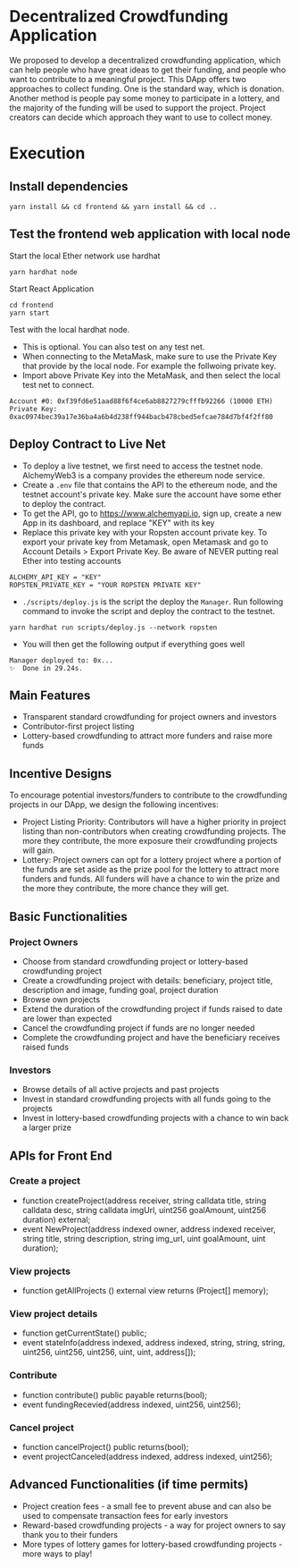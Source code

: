 

# Decentralized Crowdfunding Application

We proposed to develop a decentralized crowdfunding application, which can help people who have great ideas to get their funding, and people who want to contribute to a meaningful project. This DApp offers two approaches to collect funding. One is the standard way, which is donation. Another method is people pay some money to participate in a lottery, and the majority of the funding will be used to support the project. Project creators can decide which approach they want to use to collect money.

# Execution
## Install dependencies
```
yarn install && cd frontend && yarn install && cd ..
```
## Test the frontend web application with local node
Start the local Ether network use hardhat
```
yarn hardhat node
```
Start React Application
```
cd frontend
yarn start
```
Test with the local hardhat node. 
- This is optional. You can also test on any test net.
- When connecting to the MetaMask, make sure to use the Private Key that provide by the local node. For example the follwoing private key.
- Import above Private Key into the MetaMask, and then select the local test net to connect.
```
Account #0: 0xf39fd6e51aad88f6f4ce6ab8827279cfffb92266 (10000 ETH)
Private Key: 0xac0974bec39a17e36ba4a6b4d238ff944bacb478cbed5efcae784d7bf4f2ff80
```

## Deploy Contract to Live Net
- To deploy a live testnet, we first need to access the testnet node. AlchemyWeb3 is a company provides the ethereum node service.
- Create a `.env` file that contains the API to the ethereum node, and the testnet account's private key. Make sure the account have some ether to deploy the contract.
- To get the API, go to https://www.alchemyapi.io, sign up, create a new App in its dashboard, and replace "KEY" with its key
- Replace this private key with your Ropsten account private key. To export your private key from Metamask, open Metamask and go to Account Details > Export Private Key. Be aware of NEVER putting real Ether into testing accounts
```
ALCHEMY_API_KEY = "KEY"
ROPSTEN_PRIVATE_KEY = "YOUR ROPSTEN PRIVATE KEY"
```
- `./scripts/deploy.js` is the script the deploy the `Manager`. Run following command to invoke the script and deploy the contract to the testnet.
```
yarn hardhat run scripts/deploy.js --network ropsten
```
- You will then get the following output if everything goes well
```
Manager deployed to: 0x...
✨  Done in 29.24s.
```


## Main Features
- Transparent standard crowdfunding for project owners and investors
- Contributor-first project listing
- Lottery-based crowdfunding to attract more funders and raise more funds

## Incentive Designs
To encourage potential investors/funders to contribute to the crowdfunding projects in our DApp, we design the following incentives:

- Project Listing Priority: Contributors will have a higher priority in project listing than non-contributors when creating crowdfunding projects. The more they contribute, the more exposure their crowdfunding projects will gain.
- Lottery: Project owners can opt for a lottery project where a portion of the funds are set aside as the prize pool for the lottery to attract more funders and funds. All funders will have a chance to win the prize and the more they contribute, the more chance they will get.


## Basic Functionalities
### Project Owners
- Choose from standard crowdfunding project or lottery-based crowdfunding project
- Create a crowdfunding project with details: beneficiary, project title, description and image, funding goal, project duration
- Browse own projects
- Extend the duration of the crowdfunding project if funds raised to date are lower than expected
- Cancel the crowdfunding project if funds are no longer needed
- Complete the crowdfunding project and have the beneficiary receives raised funds
### Investors
- Browse details of all active projects and past projects
- Invest in standard crowdfunding projects with all funds going to the projects
- Invest in lottery-based crowdfunding projects with a chance to win back a larger prize

## APIs for Front End
### Create a project
- function createProject(address receiver, string calldata title,  string calldata desc, string calldata imgUrl, uint256 goalAmount, uint256 duration) external;
- event NewProject(address indexed owner, address indexed receiver, string title, string description, string img_url, uint goalAmount, uint duration);
### View projects
- function getAllProjects () external view returns (Project[] memory);
### View project details
- function getCurrentState() public;
- event stateInfo(address indexed, address indexed, string, string, string, uint256, uint256, uint256, uint, uint, address[]);
### Contribute
- function contribute() public payable returns(bool);
- event fundingRecevied(address indexed, uint256, uint256);
### Cancel project
- function cancelProject() public returns(bool);
- event projectCanceled(address indexed, address indexed, uint256);


## Advanced Functionalities (if time permits)
- Project creation fees - a small fee to prevent abuse and can also be used to compensate transaction fees for early investors
- Reward-based crowdfunding projects - a way for project owners to say thank you to their funders
- More types of lottery games for lottery-based crowdfunding projects - more ways to play!
